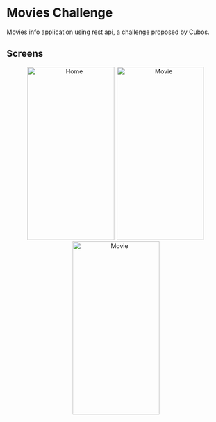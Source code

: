 # Movies Challenge

Movies info application using rest api, a challenge proposed by Cubos.

## Screens

<div align="center">
	<img width="200" height="400" src="./screenshots/first.png" alt="Home"/><span style="padding-left:2px"></span>
    <img width="200" height="400" src="./screenshots/second.png" alt="Movie"/><span style="padding-left:2px"></span>
    <img width="200" height="400" src="./screenshots/third.png" alt="Movie"/>
</div>
